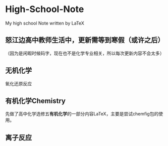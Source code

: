 # High-School-Note
My high school Note written by LaTeX

## 怒江边高中教师生活中，更新需等到寒假（或许之后） 


（因为是闲暇时候码字，现在也不是化学专业相关，所以每次更新内容不会太多）

## 无机化学
氧化还原反应


## 有机化学Chemistry
先做了高中化学选修五**有机化学**的一部分内容LaTeX，主要是尝试chemfig包的使用。

## 离子反应


